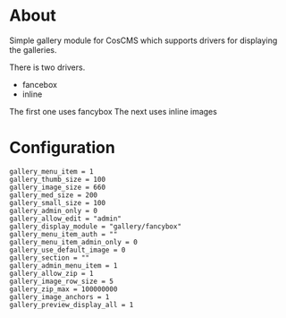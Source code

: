 # About

Simple gallery module for CosCMS which supports drivers for displaying 
the galleries. 

There is two drivers. 

* fancebox
* inline

The first one uses fancybox
The next uses inline images

# Configuration

    gallery_menu_item = 1
    gallery_thumb_size = 100
    gallery_image_size = 660
    gallery_med_size = 200
    gallery_small_size = 100
    gallery_admin_only = 0
    gallery_allow_edit = "admin"
    gallery_display_module = "gallery/fancybox"
    gallery_menu_item_auth = ""
    gallery_menu_item_admin_only = 0
    gallery_use_default_image = 0
    gallery_section = ""
    gallery_admin_menu_item = 1
    gallery_allow_zip = 1
    gallery_image_row_size = 5
    gallery_zip_max = 100000000
    gallery_image_anchors = 1
    gallery_preview_display_all = 1

 
